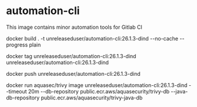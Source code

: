 # automation-cli

This image contains minor automation tools for Gitlab CI

docker build . -t unreleaseduser/automation-cli:26.1.3-dind --no-cache --progress plain

docker tag unreleaseduser/automation-cli:26.1.3-dind unreleaseduser/automation-cli:26.1.3-dind

docker push unreleaseduser/automation-cli:26.1.3-dind

docker run aquasec/trivy image unreleaseduser/automation-cli:26.1.3-dind --timeout 20m --db-repository public.ecr.aws/aquasecurity/trivy-db --java-db-repository public.ecr.aws/aquasecurity/trivy-java-db
